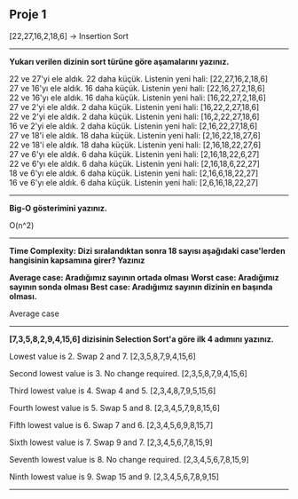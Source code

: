 ## Proje 1
[22,27,16,2,18,6] -> Insertion Sort

---

**Yukarı verilen dizinin sort türüne göre aşamalarını yazınız.**

22 ve 27'yi ele aldık. 22 daha küçük. Listenin yeni hali: [22,27,16,2,18,6]  
27 ve 16'yı ele aldık. 16 daha küçük. Listenin yeni hali: [22,16,27,2,18,6]  
22 ve 16'yı ele aldık. 16 daha küçük. Listenin yeni hali: [16,22,27,2,18,6]  
27 ve 2'yi ele aldık. 2 daha küçük. Listenin yeni hali: [16,22,2,27,18,6]  
22 ve 2'yi ele aldık. 2 daha küçük. Listenin yeni hali: [16,2,22,27,18,6]  
16 ve 2'yi ele aldık. 2 daha küçük. Listenin yeni hali: [2,16,22,27,18,6]  
27 ve 18'i ele aldık. 18 daha küçük. Listenin yeni hali: [2,16,22,18,27,6]  
22 ve 18'i ele aldık. 18 daha küçük. Listenin yeni hali: [2,16,18,22,27,6]  
27 ve 6'yı ele aldık. 6 daha küçük. Listenin yeni hali: [2,16,18,22,6,27]  
22 ve 6'yı ele aldık. 6 daha küçük. Listenin yeni hali: [2,16,18,6,22,27]  
18 ve 6'yı ele aldık. 6 daha küçük. Listenin yeni hali: [2,16,6,18,22,27]  
16 ve 6'yı ele aldık. 6 daha küçük. Listenin yeni hali: [2,6,16,18,22,27]  

---

**Big-O gösterimini yazınız.**

O(n^2)

---

**Time Complexity: Dizi sıralandıktan sonra 18 sayısı aşağıdaki case'lerden hangisinin kapsamına girer? Yazınız**

**Average case: Aradığımız sayının ortada olması**
**Worst case: Aradığımız sayının sonda olması**
**Best case: Aradığımız sayının dizinin en başında olması.**

Average case

---

**[7,3,5,8,2,9,4,15,6] dizisinin Selection Sort'a göre ilk 4 adımını yazınız.**

Lowest value is 2. Swap 2 and 7. [2,3,5,8,7,9,4,15,6]

Second lowest value is 3. No change required. [2,3,5,8,7,9,4,15,6]

Third lowest value is 4. Swap 4 and 5. [2,3,4,8,7,9,5,15,6]

Fourth lowest value is 5. Swap 5 and 8. [2,3,4,5,7,9,8,15,6]

Fifth lowest value is 6. Swap 7 and 6. [2,3,4,5,6,9,8,15,7]

Sixth lowest value is 7. Swap 9 and 7. [2,3,4,5,6,7,8,15,9]

Seventh lowest value is 8. No change required. [2,3,4,5,6,7,8,15,9]

Ninth lowest value is 9. Swap 15 and 9. [2,3,4,5,6,7,8,9,15]

---

